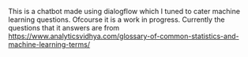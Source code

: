 This is a chatbot made using dialogflow which I tuned to cater machine learning questions. Ofcourse it is a work in progress.
Currently the questions that it answers are from https://www.analyticsvidhya.com/glossary-of-common-statistics-and-machine-learning-terms/
